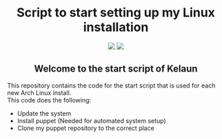 <div align="center">
  <h1>Script to start setting up my Linux installation</h1>
</div>

<div align="center">
  <img src="https://img.shields.io/maintenance/yes/2020?label=maintained&style=flat-square"> <img src="https://img.shields.io/badge/contribution-welcome-brightgreen&?style=flat-square">

  <h2>Welcome to the start script of Kelaun</h2>
</div>

<div align="left">
  <p>
    This repository contains the code for the start script that is used for each new Arch Linux install.<br>
    This code does the following:
    <ul>
      <li>Update the system</li>
      <li>Install puppet (Needed for automated system setup)</li>
      <li>Clone my puppet repository to the correct place</li>
    </ul>
  </p>
</div>
